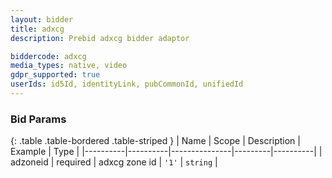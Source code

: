 ```yaml
---
layout: bidder
title: adxcg
description: Prebid adxcg bidder adaptor

biddercode: adxcg
media_types: native, video
gdpr_supported: true
userIds: id5Id, identityLink, pubCommonId, unifiedId
---
```


### Bid Params

{: .table .table-bordered .table-striped }
| Name     | Scope    | Description   | Example | Type     |
|----------|----------|---------------|---------|----------|
| adzoneid | required | adxcg zone id | `'1'`   | `string` |
